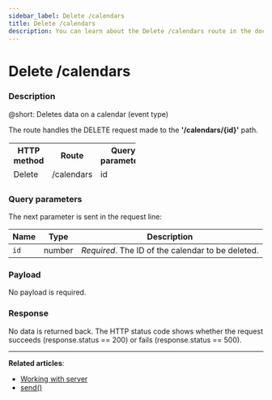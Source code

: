 ```yaml
---
sidebar_label: Delete /calendars
title: Delete /calendars
description: You can learn about the Delete /calendars route in the documentation of the DHTMLX JavaScript Event Calendar library. Browse developer guides and API reference, try out code examples and live demos, and download a free 30-day evaluation version of DHTMLX Event Calendar.
---
```


# Delete /calendars

### Description

@short: Deletes data on a calendar (event type)

The route handles the DELETE request made to the **'/calendars/{id}'** path. 


<table style="border: 1px solid white; border-collapse: collapse; width:50%">
<thead style="border: 1px solid white; border-collapse: collapse;">
<th style="width:25%">HTTP method</th>
<th style="width:25%">Route</th>
<th style="width:25%">Query parameters</th>
</thead>
<tbody style="border: 1px solid white; border-collapse: collapse">
<tr>
<td>Delete</td>
<td>/calendars</td>
<td>id</td>
</tr>
</tbody>
</table>


### Query parameters

The next parameter is sent in the request line:

| Name       | Type        | Description |
| ----------- | ----------- | ----------- |
| `id`       |  number   | *Required*. The ID of the calendar to be deleted.|

### Payload

No payload is required.

### Response

No data is returned back. The HTTP status code shows whether the request succeeds (response.status == 200) or fails (response.status == 500).


---

**Related articles**: 
- [Working with server](guides/working_with_server.md)
- [send()](api/provider/rest_methods/js_eventcalendar_send_method.md)